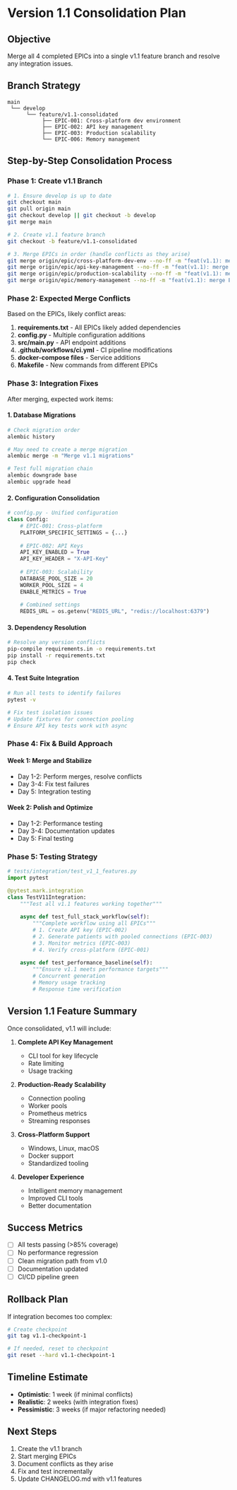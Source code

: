 # Version 1.1 Consolidation Plan

## Objective
Merge all 4 completed EPICs into a single v1.1 feature branch and resolve any integration issues.

## Branch Strategy

```
main
 └── develop
      └── feature/v1.1-consolidated
           ├── EPIC-001: Cross-platform dev environment
           ├── EPIC-002: API key management 
           ├── EPIC-003: Production scalability
           └── EPIC-006: Memory management

```

## Step-by-Step Consolidation Process

### Phase 1: Create v1.1 Branch

```bash
# 1. Ensure develop is up to date
git checkout main
git pull origin main
git checkout develop || git checkout -b develop
git merge main

# 2. Create v1.1 feature branch
git checkout -b feature/v1.1-consolidated

# 3. Merge EPICs in order (handle conflicts as they arise)
git merge origin/epic/cross-platform-dev-env --no-ff -m "feat(v1.1): merge EPIC-001 cross-platform dev environment"
git merge origin/epic/api-key-management --no-ff -m "feat(v1.1): merge EPIC-002 API key management"
git merge origin/epic/production-scalability --no-ff -m "feat(v1.1): merge EPIC-003 production scalability"
git merge origin/epic/memory-management --no-ff -m "feat(v1.1): merge EPIC-006 memory management"
```

### Phase 2: Expected Merge Conflicts

Based on the EPICs, likely conflict areas:

1. **requirements.txt** - All EPICs likely added dependencies
2. **config.py** - Multiple configuration additions
3. **src/main.py** - API endpoint additions
4. **.github/workflows/ci.yml** - CI pipeline modifications
5. **docker-compose files** - Service additions
6. **Makefile** - New commands from different EPICs

### Phase 3: Integration Fixes

After merging, expected work items:

#### 1. Database Migrations
```bash
# Check migration order
alembic history

# May need to create a merge migration
alembic merge -m "Merge v1.1 migrations"

# Test full migration chain
alembic downgrade base
alembic upgrade head
```

#### 2. Configuration Consolidation
```python
# config.py - Unified configuration
class Config:
    # EPIC-001: Cross-platform
    PLATFORM_SPECIFIC_SETTINGS = {...}
    
    # EPIC-002: API Keys
    API_KEY_ENABLED = True
    API_KEY_HEADER = "X-API-Key"
    
    # EPIC-003: Scalability
    DATABASE_POOL_SIZE = 20
    WORKER_POOL_SIZE = 4
    ENABLE_METRICS = True
    
    # Combined settings
    REDIS_URL = os.getenv("REDIS_URL", "redis://localhost:6379")
```

#### 3. Dependency Resolution
```bash
# Resolve any version conflicts
pip-compile requirements.in -o requirements.txt
pip install -r requirements.txt
pip check
```

#### 4. Test Suite Integration
```bash
# Run all tests to identify failures
pytest -v

# Fix test isolation issues
# Update fixtures for connection pooling
# Ensure API key tests work with async
```

### Phase 4: Fix & Build Approach

#### Week 1: Merge and Stabilize
- Day 1-2: Perform merges, resolve conflicts
- Day 3-4: Fix test failures
- Day 5: Integration testing

#### Week 2: Polish and Optimize
- Day 1-2: Performance testing
- Day 3-4: Documentation updates
- Day 5: Final testing

### Phase 5: Testing Strategy

```python
# tests/integration/test_v1_1_features.py
import pytest

@pytest.mark.integration
class TestV11Integration:
    """Test all v1.1 features working together"""
    
    async def test_full_stack_workflow(self):
        """Complete workflow using all EPICs"""
        # 1. Create API key (EPIC-002)
        # 2. Generate patients with pooled connections (EPIC-003)
        # 3. Monitor metrics (EPIC-003)
        # 4. Verify cross-platform (EPIC-001)
        
    async def test_performance_baseline(self):
        """Ensure v1.1 meets performance targets"""
        # Concurrent generation
        # Memory usage tracking
        # Response time verification
```

## Version 1.1 Feature Summary

Once consolidated, v1.1 will include:

1. **Complete API Key Management**
   - CLI tool for key lifecycle
   - Rate limiting
   - Usage tracking

2. **Production-Ready Scalability**
   - Connection pooling
   - Worker pools
   - Prometheus metrics
   - Streaming responses

3. **Cross-Platform Support**
   - Windows, Linux, macOS
   - Docker support
   - Standardized tooling

4. **Developer Experience**
   - Intelligent memory management
   - Improved CLI tools
   - Better documentation

## Success Metrics

- [ ] All tests passing (>85% coverage)
- [ ] No performance regression
- [ ] Clean migration path from v1.0
- [ ] Documentation updated
- [ ] CI/CD pipeline green

## Rollback Plan

If integration becomes too complex:
```bash
# Create checkpoint
git tag v1.1-checkpoint-1

# If needed, reset to checkpoint
git reset --hard v1.1-checkpoint-1
```

## Timeline Estimate

- **Optimistic**: 1 week (if minimal conflicts)
- **Realistic**: 2 weeks (with integration fixes)
- **Pessimistic**: 3 weeks (if major refactoring needed)

## Next Steps

1. Create the v1.1 branch
2. Start merging EPICs
3. Document conflicts as they arise
4. Fix and test incrementally
5. Update CHANGELOG.md with v1.1 features